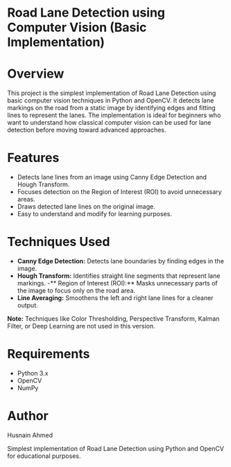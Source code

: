 # Road Lane Detection using Computer Vision (Basic Implementation)

# Overview
  
This project is the simplest implementation of Road Lane Detection using basic computer vision techniques in Python and OpenCV.
It detects lane markings on the road from a static image by identifying edges and fitting lines to represent the lanes.
The implementation is ideal for beginners who want to understand how classical computer vision can be used for lane detection before moving toward advanced approaches.

# Features
- Detects lane lines from an image using Canny Edge Detection and Hough Transform.
- Focuses detection on the Region of Interest (ROI) to avoid unnecessary areas.
- Draws detected lane lines on the original image.
- Easy to understand and modify for learning purposes.

# Techniques Used

- **Canny Edge Detection:** Detects lane boundaries by finding edges in the image.
- **Hough Transform:** Identifies straight line segments that represent lane markings.
-** Region of Interest (ROI):** Masks unnecessary parts of the image to focus only on the road area.
- **Line Averaging:** Smoothens the left and right lane lines for a cleaner output.
  
**Note:** Techniques like Color Thresholding, Perspective Transform, Kalman Filter, or Deep Learning are not used in this version.

# Requirements
- Python 3.x
- OpenCV
- NumPy
  
# Author
Husnain Ahmed

Simplest implementation of Road Lane Detection using Python and OpenCV for educational purposes.
